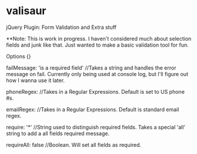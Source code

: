 valisaur
========

jQuery Plugin: Form Validation and Extra stuff

**Note: This is work in progress. I haven't considered much about selection fields and junk like that. Just wanted to make a basic validation tool for fun.

Options {}

failMessage: 'is a required field' 
//Takes a string and handles the error message on fail. Currently only being used at console log, but I'll figure out how I wanna use it later.

phoneRegex: 
//Takes in a Regular Expressions. Default is set to US phone #s.

emailRegex: 
//Takes in a Regular Expressions. Default is standard email regex.

require: '*' 
//String used to distinguish required fields. Takes a special 'all' string to add a all fields required message.

requireAll: false 
//Boolean. Will set all fields as required.
